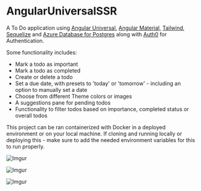 # AngularUniversalSSR

A To Do application using [Angular Universal](https://angular.io/guide/universal#:~:text=This%20guide%20describes%20Angular%20Universal%2C%20a%20technology%20that,pages%20that%20later%20get%20bootstrapped%20on%20the%20client.), [Angular Material](https://material.angular.io/), [Tailwind](https://tailwindcss.com/), [Sequelize](https://sequelize.org/) and [Azure Database for Postgres](https://docs.microsoft.com/en-us/azure/postgresql/overview) along with [Auth0](https://auth0.com/) for Authentication. 

Some functionality includes:
- Mark a todo as important
- Mark a todo as completed
- Create or delete a todo
- Set a due date, with presets to 'today' or 'tomorrow' - including an option to manually set a date
- Choose from different Theme colors or images
- A suggestions pane for pending todos
- Functionality to filter todos based on importance, completed status or overall todos

This project can be ran containerized with Docker in a deployed environment or on your local machine. If cloning and running locally or deploying this - make sure to add the needed environment variables for this to run properly.

![Imgur](https://imgur.com/uOSjUuD.png)

![Imgur](https://imgur.com/aN7CtJt.png)

![Imgur](https://imgur.com/V0YNMOl.png)
